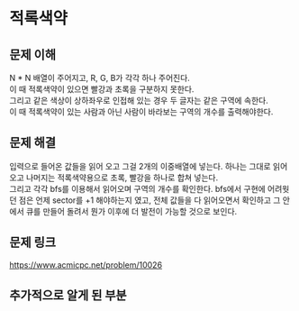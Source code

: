 # 적록색약

## 문제 이해
N * N 배열이 주어지고, R, G, B가 각각 하나 주어진다.  
이 때 적록색약이 있으면 빨강과 초록을 구분하지 못한다.  
그리고 같은 색상이 상하좌우로 인접해 있는 경우 두 글자는 같은 구역에 속한다.  
이 때 적록색약이 있는 사람과 아닌 사람이 바라보는 구역의 개수를 출력해야한다.

## 문제 해결
입력으로 들어온 값들을 읽어 오고 그걸 2개의 이중배열에 넣는다. 하나는 그대로 읽어오고 나머지는 적록색약용으로 초록, 빨강을 하나로 합쳐 넣는다.  
그리고 각각 bfs를 이용해서 읽어오며 구역의 개수를 확인한다.
bfs에서 구현에 어려웟던 점은 언제 sector를 +1 해야하는지 였고, 전체 값들을 다 읽어오면서 확인하고 그 안에서 큐를 만들어 돌려서 뭔가 이후에 더 발전이 가능할 것으로 보인다.

## 문제 링크
https://www.acmicpc.net/problem/10026

## 추가적으로 알게 된 부분
